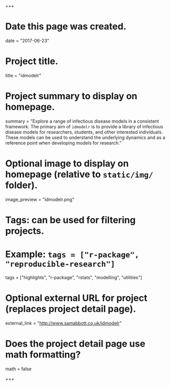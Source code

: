 +++
  # Date this page was created.
  date = "2017-06-23"
  
  # Project title.
  title = "idmodelr"
  
  # Project summary to display on homepage.
  summary = "Explore a range of infectious disease models in a consistent framework. The primary aim of `idmodelr` is to provide a library of infectious disease models for researchers, students, and other interested individuals. These models can be used to understand the underlying dynamics and as a reference point when developing models for research."
  
  # Optional image to display on homepage (relative to `static/img/` folder).
  image_preview = "idmodelr.png"
  
  # Tags: can be used for filtering projects.
  # Example: `tags = ["r-package", "reproducible-research"]`
  tags = ["highlights", "r-package", "rstats", "modelling", "utilities"]
  
  # Optional external URL for project (replaces project detail page).
  external_link = "http://www.samabbott.co.uk/idmodelr"
  
  # Does the project detail page use math formatting?
  math = false
  
+++
    